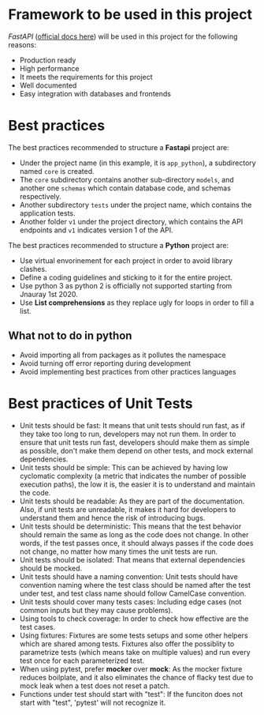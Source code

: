 # Framework to be used in this project

*FastAPI* ([official docs here](https://fastapi.tiangolo.com/features/)) will be used in this project for the following reasons:
- Production ready
- High performance
- It meets the requirements for this project
- Well documented
- Easy integration with databases and frontends

# Best practices

The best practices recommended to structure a **Fastapi** project are:

- Under the project name (in this example, it is `app_python`), a subdirectory named `core` is created.
- The `core` subdirectory contains another sub-directory `models`, and another one `schemas` which contain database code, and schemas respectively.
- Another subdirectory `tests` under the project name, which contains the application tests.
- Another folder `v1` under the project directory, which contains the API endpoints and `v1` indicates version 1 of the API.

The best practices recommended to structure a **Python** project are:

- Use virtual envorinement for each project in order to avoid library clashes.
- Define a coding guidelines and sticking to it for the entire project.
- Use python 3 as python 2 is officially not supported starting from Jnauray 1st 2020.
- Use **List comprehensions** as they replace ugly for loops in order to fill a list.

## What **not** to do in python

- Avoid importing all from packages as it pollutes the namespace
- Avoid turning off error reporting during development
- Avoid implementing best practices from other practices languages

# Best practices of Unit Tests

- Unit tests should be fast: It means that unit tests should run fast, as if they take too long to run, developers may not run them. In order to ensure that unit tests run fast, developers should make them as simple as possible, don't make them depend on other tests, and mock external dependencies.
- Unit tests should be simple: This can be achieved by having low cyclomatic complexity (a metric that indicates the number of possible execution paths), the low it is, the easier it is to understand and maintain the code.
- Unit tests should be readable: As they are part of the documentation. Also, if unit tests are unreadable, it makes it hard for developers to understand them and hence the risk of introducing bugs.
- Unit tests should be deterministic: This means that the test behavior should remain the same as long as the code does not change. In other words, if the test passes once, it should always passes if the code does not change, no matter how many times the unit tests are run.
- Unit tests should be isolated: That means that external dependencies should be mocked.
- Unit tests should have a naming convention: Unit tests should have  convention naming where the test class should be named after the test under test, and test class name should follow CamelCase convention.
- Unit tests should cover many tests cases: Including edge cases (not common inputs but they may cause problems).
- Using tools to check coverage: In order to check how effective are the test cases.
- Using fixtures: Fixtures are some tests setups and some other helpers which are shared among tests. Fixtures also offer the possiblity to parametrize tests (which means take on multiple values) and run every test once for each parameterized test.
- When using pytest, prefer **mocker** over **mock**: As the mocker fixture reduces boilplate, and it also eliminates the chance of flacky test due to mock leak when a test does not reset a patch. 
- Functions under test should start with "test": If the funciton does not start with "test", 'pytest' will not recognize it.
